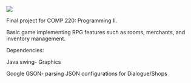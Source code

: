 ![ ]("demo.png")

Final project for COMP 220: Programming II.

Basic game implementing RPG features such as rooms, merchants, and inventory management.

Dependencies:

Java swing- Graphics

Google GSON- parsing JSON configurations for Dialogue/Shops
